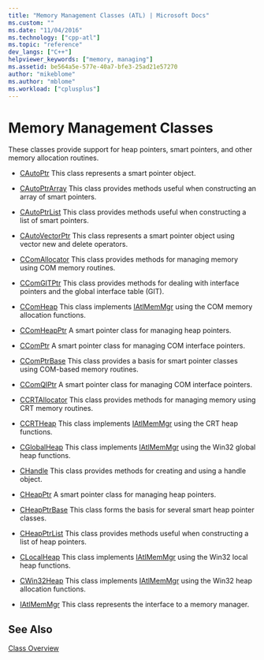 ```yaml
---
title: "Memory Management Classes (ATL) | Microsoft Docs"
ms.custom: ""
ms.date: "11/04/2016"
ms.technology: ["cpp-atl"]
ms.topic: "reference"
dev_langs: ["C++"]
helpviewer_keywords: ["memory, managing"]
ms.assetid: be564a5e-577e-40a7-bfe3-25ad21e57270
author: "mikeblome"
ms.author: "mblome"
ms.workload: ["cplusplus"]
---
```

# Memory Management Classes
These classes provide support for heap pointers, smart pointers, and other memory allocation routines.  
  
-   [CAutoPtr](../atl/reference/cautoptr-class.md) This class represents a smart pointer object.  
  
-   [CAutoPtrArray](../atl/reference/cautoptrarray-class.md) This class provides methods useful when constructing an array of smart pointers.  
  
-   [CAutoPtrList](../atl/reference/cautoptrlist-class.md) This class provides methods useful when constructing a list of smart pointers.  
  
-   [CAutoVectorPtr](../atl/reference/cautovectorptr-class.md) This class represents a smart pointer object using vector new and delete operators.  
  
-   [CComAllocator](../atl/reference/ccomallocator-class.md) This class provides methods for managing memory using COM memory routines.  
  
-   [CComGITPtr](../atl/reference/ccomgitptr-class.md) This class provides methods for dealing with interface pointers and the global interface table (GIT).  
  
-   [CComHeap](../atl/reference/ccomheap-class.md) This class implements [IAtlMemMgr](../atl/reference/iatlmemmgr-class.md) using the COM memory allocation functions.  
  
-   [CComHeapPtr](../atl/reference/ccomheapptr-class.md) A smart pointer class for managing heap pointers.  
  
-   [CComPtr](../atl/reference/ccomptr-class.md) A smart pointer class for managing COM interface pointers.  
  
-   [CComPtrBase](../atl/reference/ccomptrbase-class.md) This class provides a basis for smart pointer classes using COM-based memory routines.  
  
-   [CComQIPtr](../atl/reference/ccomqiptr-class.md) A smart pointer class for managing COM interface pointers.  
  
-   [CCRTAllocator](../atl/reference/ccrtallocator-class.md) This class provides methods for managing memory using CRT memory routines.  
  
-   [CCRTHeap](../atl/reference/ccrtheap-class.md) This class implements [IAtlMemMgr](../atl/reference/iatlmemmgr-class.md) using the CRT heap functions.  
  
-   [CGlobalHeap](../atl/reference/cglobalheap-class.md) This class implements [IAtlMemMgr](../atl/reference/iatlmemmgr-class.md) using the Win32 global heap functions.  
  
-   [CHandle](../atl/reference/chandle-class.md) This class provides methods for creating and using a handle object.  
  
-   [CHeapPtr](../atl/reference/cheapptr-class.md) A smart pointer class for managing heap pointers.  
  
-   [CHeapPtrBase](../atl/reference/cheapptrbase-class.md) This class forms the basis for several smart heap pointer classes.  
  
-   [CHeapPtrList](../atl/reference/cheapptrlist-class.md) This class provides methods useful when constructing a list of heap pointers.  
  
-   [CLocalHeap](../atl/reference/clocalheap-class.md) This class implements [IAtlMemMgr](../atl/reference/iatlmemmgr-class.md) using the Win32 local heap functions.  
  
-   [CWin32Heap](../atl/reference/cwin32heap-class.md) This class implements [IAtlMemMgr](../atl/reference/iatlmemmgr-class.md) using the Win32 heap allocation functions.  
  
-   [IAtlMemMgr](../atl/reference/iatlmemmgr-class.md) This class represents the interface to a memory manager.  
  
## See Also  
 [Class Overview](../atl/atl-class-overview.md)


